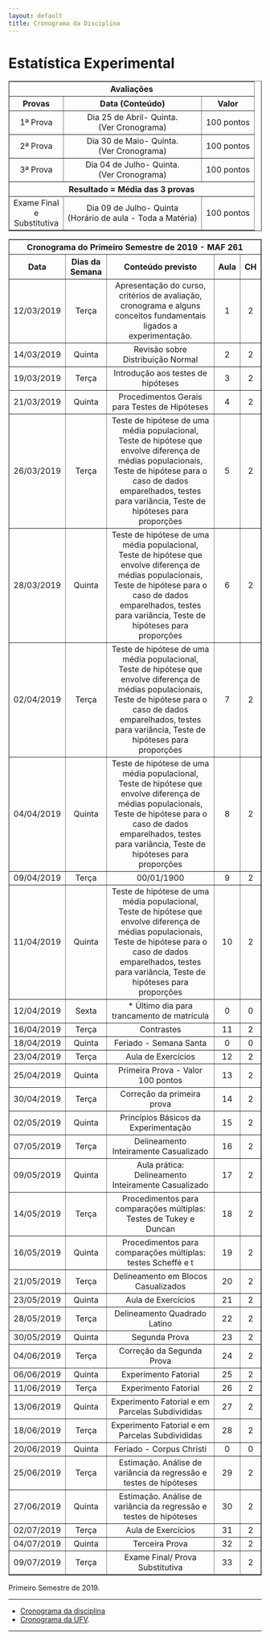 ```yaml
---
layout: default
title: Cronograma da Disciplina
---
```


<h1 class="pageTitle">Estatística Experimental</h1>

<DIV align="center"><CENTER>
<TABLE border="1" cellpadding="5" cellspacing="0">

<tr>
    <th colspan="3" align="center">Avaliações</th>
</tr>

<tr>
    <th>Provas</th>
    <th align="center">Data (Conteúdo) </th>
    <th align="center">Valor </th>
</tr>

<tr>
<td valign="center" align="center"> 1ª Prova<BR></td>  
          <td valign="center" align="center">  Dia 25 de Abril- Quinta.<BR> (Ver Cronograma)</td>
<td valign="center" align="center">100 pontos</td>
</tr>

<tr>
<td valign="center" align="center"> 2ª Prova<BR></td>  
          <td valign="center" align="center">  Dia 30 de Maio- Quinta.<BR> (Ver Cronograma)</td>
<td valign="center" align="center">100 pontos</td>
</tr>

<tr>
<td valign="center" align="center"> 3ª Prova<BR></td>  
          <td valign="center" align="center">  Dia 04 de Julho- Quinta.<BR>(Ver Cronograma)</td>
<td valign="center" align="center">100 pontos</td>
</tr>

<tr>
    <th colspan="3" align="center">Resultado = Média das 3 provas</th>
</tr>

<tr>
<td valign="center" align="center"> Exame Final<BR> e <BR> Substitutiva</td>  
          <td valign="center" align="center">  Dia 09 de Julho- Quinta 
          <BR>(Horário de aula - Toda a Matéria)</td>
<td valign="center" align="center">100 pontos</td>
</tr>
  
</TABLE>
</CENTER></DIV>

<DIV align="center"><CENTER>
<TABLE border="1" cellpadding="5" cellspacing="0">

<tr>
    <th colspan="5" align="center">Cronograma do Primeiro Semestre de 2019 - MAF 261</th>
</tr>

<tr>		
<th valign="center" align="center">	Data	<BR></th>
<th valign="center" align="center">	Dias da Semana	<BR></th>
<th valign="center" align="center">	Conteúdo previsto	<BR></th>
<th valign="center" align="center">	Aula	<BR></th>
<th valign="center" align="center">	CH	<BR></th>
</tr>		
<tr>		
<td valign="center" align="center">	12/03/2019	<BR></td>
<td valign="center" align="center">	Terça	<BR></td>
<td valign="center" align="center">	Apresentação do curso, critérios de avaliação, cronograma e alguns conceitos fundamentais ligados a experimentação.	<BR></td>
<td valign="center" align="center">	1	<BR></td>
<td valign="center" align="center">	2	<BR></td>
</tr>		
<tr>		
<td valign="center" align="center">	14/03/2019	<BR></td>
<td valign="center" align="center">	Quinta	<BR></td>
<td valign="center" align="center">	Revisão sobre Distribuição Normal	<BR></td>
<td valign="center" align="center">	2	<BR></td>
<td valign="center" align="center">	2	<BR></td>
</tr>		
<tr>		
<td valign="center" align="center">	19/03/2019	<BR></td>
<td valign="center" align="center">	Terça	<BR></td>
<td valign="center" align="center">	Introdução aos testes de hipóteses	<BR></td>
<td valign="center" align="center">	3	<BR></td>
<td valign="center" align="center">	2	<BR></td>
</tr>		
<tr>		
<td valign="center" align="center">	21/03/2019	<BR></td>
<td valign="center" align="center">	Quinta	<BR></td>
<td valign="center" align="center">	Procedimentos Gerais para Testes de Hipóteses	<BR></td>
<td valign="center" align="center">	4	<BR></td>
<td valign="center" align="center">	2	<BR></td>
</tr>		
<tr>		
<td valign="center" align="center">	26/03/2019	<BR></td>
<td valign="center" align="center">	Terça	<BR></td>
<td valign="center" align="center">	Teste de hipótese de uma média populacional, Teste de hipótese que envolve diferença de médias populacionais, Teste de hipótese para o caso de dados emparelhados, testes para variância, Teste de hipóteses para proporções 	<BR></td>
<td valign="center" align="center">	5	<BR></td>
<td valign="center" align="center">	2	<BR></td>
</tr>		
<tr>		
<td valign="center" align="center">	28/03/2019	<BR></td>
<td valign="center" align="center">	Quinta	<BR></td>
<td valign="center" align="center">	Teste de hipótese de uma média populacional, Teste de hipótese que envolve diferença de médias populacionais, Teste de hipótese para o caso de dados emparelhados, testes para variância, Teste de hipóteses para proporções 	<BR></td>
<td valign="center" align="center">	6	<BR></td>
<td valign="center" align="center">	2	<BR></td>
</tr>		
<tr>		
<td valign="center" align="center">	02/04/2019	<BR></td>
<td valign="center" align="center">	Terça	<BR></td>
<td valign="center" align="center">	Teste de hipótese de uma média populacional, Teste de hipótese que envolve diferença de médias populacionais, Teste de hipótese para o caso de dados emparelhados, testes para variância, Teste de hipóteses para proporções 	<BR></td>
<td valign="center" align="center">	7	<BR></td>
<td valign="center" align="center">	2	<BR></td>
</tr>		
<tr>		
<td valign="center" align="center">	04/04/2019	<BR></td>
<td valign="center" align="center">	Quinta	<BR></td>
<td valign="center" align="center">	Teste de hipótese de uma média populacional, Teste de hipótese que envolve diferença de médias populacionais, Teste de hipótese para o caso de dados emparelhados, testes para variância, Teste de hipóteses para proporções 	<BR></td>
<td valign="center" align="center">	8	<BR></td>
<td valign="center" align="center">	2	<BR></td>
</tr>		
<tr>		
<td valign="center" align="center">	09/04/2019	<BR></td>
<td valign="center" align="center">	Terça	<BR></td>
<td valign="center" align="center">	00/01/1900	<BR></td>
<td valign="center" align="center">	9	<BR></td>
<td valign="center" align="center">	2	<BR></td>
</tr>		
<tr>		
<td valign="center" align="center">	11/04/2019	<BR></td>
<td valign="center" align="center">	Quinta	<BR></td>
<td valign="center" align="center">	Teste de hipótese de uma média populacional, Teste de hipótese que envolve diferença de médias populacionais, Teste de hipótese para o caso de dados emparelhados, testes para variância, Teste de hipóteses para proporções 	<BR></td>
<td valign="center" align="center">	10	<BR></td>
<td valign="center" align="center">	2	<BR></td>
</tr>		
<tr>		
<td valign="center" align="center">	12/04/2019	<BR></td>
<td valign="center" align="center">	Sexta	<BR></td>
<td valign="center" align="center">	* Último dia para trancamento de matrícula	<BR></td>
<td valign="center" align="center">	0	<BR></td>
<td valign="center" align="center">	0	<BR></td>
</tr>		
<tr>		
<td valign="center" align="center">	16/04/2019	<BR></td>
<td valign="center" align="center">	Terça	<BR></td>
<td valign="center" align="center">	Contrastes	<BR></td>
<td valign="center" align="center">	11	<BR></td>
<td valign="center" align="center">	2	<BR></td>
</tr>		
<tr>		
<td valign="center" align="center">	18/04/2019	<BR></td>
<td valign="center" align="center">	Quinta	<BR></td>
<td valign="center" align="center">	Feriado - Semana Santa	<BR></td>
<td valign="center" align="center">	0	<BR></td>
<td valign="center" align="center">	0	<BR></td>
</tr>		
<tr>		
<td valign="center" align="center">	23/04/2019	<BR></td>
<td valign="center" align="center">	Terça	<BR></td>
<td valign="center" align="center">	Aula de Exercícios	<BR></td>
<td valign="center" align="center">	12	<BR></td>
<td valign="center" align="center">	2	<BR></td>
</tr>		
<tr>		
<td valign="center" align="center">	25/04/2019	<BR></td>
<td valign="center" align="center">	Quinta	<BR></td>
<td valign="center" align="center">	Primeira Prova - Valor 100 pontos	<BR></td>
<td valign="center" align="center">	13	<BR></td>
<td valign="center" align="center">	2	<BR></td>
</tr>		
<tr>		
<td valign="center" align="center">	30/04/2019	<BR></td>
<td valign="center" align="center">	Terça	<BR></td>
<td valign="center" align="center">	Correção da primeira prova	<BR></td>
<td valign="center" align="center">	14	<BR></td>
<td valign="center" align="center">	2	<BR></td>
</tr>		
<tr>		
<td valign="center" align="center">	02/05/2019	<BR></td>
<td valign="center" align="center">	Quinta	<BR></td>
<td valign="center" align="center">	Princípios Básicos da Experimentação	<BR></td>
<td valign="center" align="center">	15	<BR></td>
<td valign="center" align="center">	2	<BR></td>
</tr>		
<tr>		
<td valign="center" align="center">	07/05/2019	<BR></td>
<td valign="center" align="center">	Terça	<BR></td>
<td valign="center" align="center">	Delineamento Inteiramente Casualizado	<BR></td>
<td valign="center" align="center">	16	<BR></td>
<td valign="center" align="center">	2	<BR></td>
</tr>		
<tr>		
<td valign="center" align="center">	09/05/2019	<BR></td>
<td valign="center" align="center">	Quinta	<BR></td>
<td valign="center" align="center">	Aula prática: Delineamento Inteiramente Casualizado	<BR></td>
<td valign="center" align="center">	17	<BR></td>
<td valign="center" align="center">	2	<BR></td>
</tr>		
<tr>		
<td valign="center" align="center">	14/05/2019	<BR></td>
<td valign="center" align="center">	Terça	<BR></td>
<td valign="center" align="center">	Procedimentos para comparações múltiplas: Testes de Tukey e Duncan	<BR></td>
<td valign="center" align="center">	18	<BR></td>
<td valign="center" align="center">	2	<BR></td>
</tr>		
<tr>		
<td valign="center" align="center">	16/05/2019	<BR></td>
<td valign="center" align="center">	Quinta	<BR></td>
<td valign="center" align="center">	Procedimentos para comparações múltiplas: testes Scheffé e t	<BR></td>
<td valign="center" align="center">	19	<BR></td>
<td valign="center" align="center">	2	<BR></td>
</tr>		
<tr>		
<td valign="center" align="center">	21/05/2019	<BR></td>
<td valign="center" align="center">	Terça	<BR></td>
<td valign="center" align="center">	Delineamento em Blocos Casualizados	<BR></td>
<td valign="center" align="center">	20	<BR></td>
<td valign="center" align="center">	2	<BR></td>
</tr>		
<tr>		
<td valign="center" align="center">	23/05/2019	<BR></td>
<td valign="center" align="center">	Quinta	<BR></td>
<td valign="center" align="center">	Aula de Exercícios	<BR></td>
<td valign="center" align="center">	21	<BR></td>
<td valign="center" align="center">	2	<BR></td>
</tr>		
<tr>		
<td valign="center" align="center">	28/05/2019	<BR></td>
<td valign="center" align="center">	Terça	<BR></td>
<td valign="center" align="center">	Delineamento Quadrado Latino	<BR></td>
<td valign="center" align="center">	22	<BR></td>
<td valign="center" align="center">	2	<BR></td>
</tr>		
<tr>		
<td valign="center" align="center">	30/05/2019	<BR></td>
<td valign="center" align="center">	Quinta	<BR></td>
<td valign="center" align="center">	Segunda Prova	<BR></td>
<td valign="center" align="center">	23	<BR></td>
<td valign="center" align="center">	2	<BR></td>
</tr>		
<tr>		
<td valign="center" align="center">	04/06/2019	<BR></td>
<td valign="center" align="center">	Terça	<BR></td>
<td valign="center" align="center">	Correção da Segunda Prova	<BR></td>
<td valign="center" align="center">	24	<BR></td>
<td valign="center" align="center">	2	<BR></td>
</tr>		
<tr>		
<td valign="center" align="center">	06/06/2019	<BR></td>
<td valign="center" align="center">	Quinta	<BR></td>
<td valign="center" align="center">	Experimento Fatorial	<BR></td>
<td valign="center" align="center">	25	<BR></td>
<td valign="center" align="center">	2	<BR></td>
</tr>		
<tr>		
<td valign="center" align="center">	11/06/2019	<BR></td>
<td valign="center" align="center">	Terça	<BR></td>
<td valign="center" align="center">	Experimento Fatorial	<BR></td>
<td valign="center" align="center">	26	<BR></td>
<td valign="center" align="center">	2	<BR></td>
</tr>		
<tr>		
<td valign="center" align="center">	13/06/2019	<BR></td>
<td valign="center" align="center">	Quinta	<BR></td>
<td valign="center" align="center">	Experimento Fatorial e em Parcelas Subdivididas	<BR></td>
<td valign="center" align="center">	27	<BR></td>
<td valign="center" align="center">	2	<BR></td>
</tr>		
<tr>		
<td valign="center" align="center">	18/06/2019	<BR></td>
<td valign="center" align="center">	Terça	<BR></td>
<td valign="center" align="center">	Experimento Fatorial e em Parcelas Subdivididas	<BR></td>
<td valign="center" align="center">	28	<BR></td>
<td valign="center" align="center">	2	<BR></td>
</tr>		
<tr>		
<td valign="center" align="center">	20/06/2019	<BR></td>
<td valign="center" align="center">	Quinta	<BR></td>
<td valign="center" align="center">	Feriado - Corpus Christi	<BR></td>
<td valign="center" align="center">	0	<BR></td>
<td valign="center" align="center">	0	<BR></td>
</tr>		
<tr>		
<td valign="center" align="center">	25/06/2019	<BR></td>
<td valign="center" align="center">	Terça	<BR></td>
<td valign="center" align="center">	Estimação. Análise de variância da regressão e testes de hipóteses	<BR></td>
<td valign="center" align="center">	29	<BR></td>
<td valign="center" align="center">	2	<BR></td>
</tr>		
<tr>		
<td valign="center" align="center">	27/06/2019	<BR></td>
<td valign="center" align="center">	Quinta	<BR></td>
<td valign="center" align="center">	Estimação. Análise de variância da regressão e testes de hipóteses	<BR></td>
<td valign="center" align="center">	30	<BR></td>
<td valign="center" align="center">	2	<BR></td>
</tr>		
<tr>		
<td valign="center" align="center">	02/07/2019	<BR></td>
<td valign="center" align="center">	Terça	<BR></td>
<td valign="center" align="center">	Aula de Exercícios 	<BR></td>
<td valign="center" align="center">	31	<BR></td>
<td valign="center" align="center">	2	<BR></td>
</tr>		
<tr>		
<td valign="center" align="center">	04/07/2019	<BR></td>
<td valign="center" align="center">	Quinta	<BR></td>
<td valign="center" align="center">	Terceira Prova	<BR></td>
<td valign="center" align="center">	32	<BR></td>
<td valign="center" align="center">	2	<BR></td>
</tr>		
<tr>		
<td valign="center" align="center">	09/07/2019	<BR></td>
<td valign="center" align="center">	Terça	<BR></td>
<td valign="center" align="center">	Exame Final/ Prova Substitutiva	<BR></td>
<td valign="center" align="center">	33	<BR></td>
<td valign="center" align="center">	2	<BR></td>
</tr>		
	
	
		
	

</TABLE>
</CENTER></DIV>

<p class="intro">Primeiro Semestre de 2019.</p>

---

* [Cronograma da disciplina][MAF261] 
* [Cronograma da UFV][UFV-gh].

---

[UFV-gh]:https://rawgit.com/maf105/maf105.github.io/master/Cronogramas/Calendario-S2-2018.pdf
[MAF261]:https://rawgit.com/maf261/maf261.github.io/master/Cronogramas/Cronograma_via_excel.pdf

